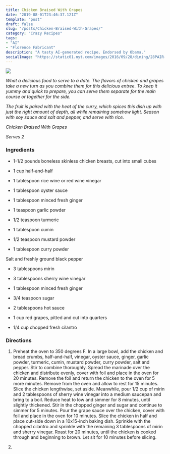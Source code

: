 ```yaml
---
title: Chicken Braised With Grapes
date: "2019-08-01T23:46:37.121Z"
template: "post"
draft: false
slug: "/posts/Chicken-Braised-With-Grapes/"
category: "Crazy Recipes"
tags:
- "AI"
- "Florence Fabricant"
description: "A tasty AI-generated recipe. Endorsed by Obama."
socialImage: "https://static01.nyt.com/images/2016/09/28/dining/28PAIR-WEB/28PAIR-WEB-videoSixteenByNineJumbo1600.jpg"
---
```


![](https://static01.nyt.com/images/2016/09/28/dining/28PAIR-WEB/28PAIR-WEB-videoSixteenByNineJumbo1600.jpg)

*What a delicious food to serve to a date. The flavors of chicken and grapes take a new turn as you combine them for this delicious entree. To keep it yummy and quick to prepare, you can serve them separate for the main course or together for the side.*

*The fruit is paired with the heat of the curry, which spices this dish up with just the right amount of depth, all while remaining somehow light. Season with soy sauce and salt and pepper, and serve with rice.*

*Chicken Braised With Grapes*

*Serves 2*
### Ingredients

* 1-1/2 pounds boneless skinless chicken breasts, cut into small cubes

* 1 cup half-and-half

* 1 tablespoon rice wine or red wine vinegar

* 1 tablespoon oyster sauce

* 1 tablespoon minced fresh ginger

* 1 teaspoon garlic powder

* 1/2 teaspoon turmeric

* 1 tablespoon cumin

* 1/2 teaspoon mustard powder

* 1 tablespoon curry powder

Salt and freshly ground black pepper

* 3 tablespoons mirin

* 3 tablespoons sherry wine vinegar

* 1 tablespoon minced fresh ginger

* 3/4 teaspoon sugar

* 2 tablespoons hot sauce

* 1 cup red grapes, pitted and cut into quarters

* 1/4 cup chopped fresh cilantro
### Directions

1. Preheat the oven to 350 degrees F. In a large bowl, add the chicken and bread crumbs, half-and-half, vinegar, oyster sauce, ginger, garlic powder, turmeric, cumin, mustard powder, curry powder, salt and pepper. Stir to combine thoroughly. Spread the marinade over the chicken and distribute evenly, cover with foil and place in the oven for 20 minutes. Remove the foil and return the chicken to the oven for 5 more minutes. Remove from the oven and allow to rest for 15 minutes. Slice the chicken lengthwise, set aside. Meanwhile, pour 1/2 cup of mirin and 2 tablespoons of sherry wine vinegar into a medium saucepan and bring to a boil. Reduce heat to low and simmer for 8 minutes, until slightly thickened. Stir in the chopped ginger and sugar and continue to simmer for 5 minutes. Pour the grape sauce over the chicken, cover with foil and place in the oven for 10 minutes. Slice the chicken in half and place cut-side down in a 10x15-inch baking dish. Sprinkle with the chopped cilantro and sprinkle with the remaining 3 tablespoons of mirin and sherry vinegar. Roast for 20 minutes, until the chicken is cooked through and beginning to brown. Let sit for 10 minutes before slicing.

1. 